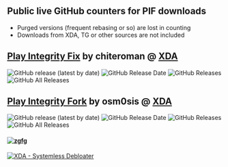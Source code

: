 ## Public live GitHub counters for PIF downloads

- Purged versions (frequent rebasing or so) are lost in counting
- Downloads from XDA, TG or other sources are not included

## [Play Integrity Fix](https://github.com/chiteroman/PlayIntegrityFix) by chiteroman @ [XDA](https://xdaforums.com/t/module-play-integrity-fix-safetynet-fix.4607985/)

![GitHub release (latest by date)](https://img.shields.io/github/v/release/chiteroman/PlayIntegrityFix?label=Release&style=plastic) ![GitHub Release Date](https://img.shields.io/github/release-date/chiteroman/PlayIntegrityFix?label=Release%20Date&style=plastic)
![GitHub Releases](https://img.shields.io/github/downloads/chiteroman/PlayIntegrityFix/latest/total?label=Downloads%20%28Latest%20Release%29&style=plastic)
![GitHub All Releases](https://img.shields.io/github/downloads/chiteroman/PlayIntegrityFix/total?label=Total%20Downloads%20%28All%20Releases%29&style=plastic)

## [Play Integrity Fork](https://github.com/osm0sis/PlayIntegrityFork) by osm0sis @ [XDA](https://xdaforums.com/t/tools-zips-scripts-osm0sis-odds-and-ends-multiple-devices-platforms.2239421/)

![GitHub release (latest by date)](https://img.shields.io/github/v/release/osm0sis/PlayIntegrityFork?label=Release&style=plastic) ![GitHub Release Date](https://img.shields.io/github/release-date/osm0sis/PlayIntegrityFork?label=Release%20Date&style=plastic)
![GitHub Releases](https://img.shields.io/github/downloads/osm0sis/PlayIntegrityFork/latest/total?label=Downloads%20%28Latest%20Release%29&style=plastic)
![GitHub All Releases](https://img.shields.io/github/downloads/osm0sis/PlayIntegrityFork/total?label=Total%20Downloads%20%28All%20Releases%29&style=plastic)

#### <a href="https://github.com/zgfg/Etc"> <img src="https://img.shields.io/badge/Copyright _(c)_zgfg_2023-orange?logo=QuickLook&logoColor=yellow" alt="zgfg"></a>

<p align="left">
<a href="https://forum.xda-developers.com/t/magisk-module-systemless-debloater.4180083"> <img src="https://img.shields.io/badge/XDA-Systemless_Debloater-orange?logo=QuickLook&logoColor=yellow" alt="XDA - Systemless Debloater"></a>
</p>
